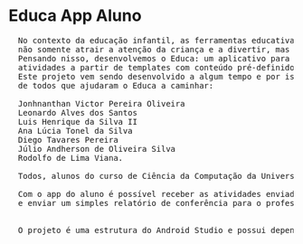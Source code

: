 Educa App Aluno
========

<pre>
  No contexto da educação infantil, as ferramentas educativas precisam ser desenvolvidas para,
  não somente atrair a atenção da criança e a divertir, mas contribuir com sua formação educacional.
  Pensando nisso, desenvolvemos o Educa: um aplicativo para auxílio ao professor na elaboração de
  atividades a partir de templates com conteúdo pré-definido.
  Este projeto vem sendo desenvolvido a algum tempo e por isso não poderíamos esquecer
  de todos que ajudaram o Educa a caminhar:

  Jonhnanthan Victor Pereira Oliveira
  Leonardo Alves dos Santos
  Luis Henrique da Silva II
  Ana Lúcia Tonel da Silva
  Diego Tavares Pereira
  Júlio Andherson de Oliveira Silva
  Rodolfo de Lima Viana.

  Todos, alunos do curso de Ciência da Computação da Universidade Federal de Campina Grande.

  Com o app do aluno é possível receber as atividades enviadas pelo professor, respondê-las 
  e enviar um simples relatório de conferência para o professor.


  O projeto é uma estrutura do Android Studio e possui dependências já configuradas.
</pre>

